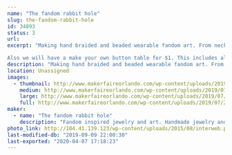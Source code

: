 ```yaml
---
name: "The fandom rabbit hole"
slug: the-fandom-rabbit-hole
id: 34893
status: 3
url: 
excerpt: "Making hand braided and beaded wearable fandom art. From necklaces,  earrings and headbands to painted glass pieces of art. 

Also we will have a make your own button table for $1. This includes all the supplies needed to make wearable art, while you wait. "
description: "Making hand braided and beaded wearable fandom art. From necklaces,  earrings and headbands to painted glass pieces. Featuring designs and creations inspired by our favorite books,movies,games and stories. Featuring wizard pieces, steam punk and sea life."
location: Unassigned
images:
  - thumbnail: http://www.makerfaireorlando.com/wp-content/uploads/2019/07/24D8E1F4-CE61-45F7-9BD6-075CC3A99756.jpeg
    medium: http://www.makerfaireorlando.com/wp-content/uploads/2019/07/24D8E1F4-CE61-45F7-9BD6-075CC3A99756.jpeg
    large: http://www.makerfaireorlando.com/wp-content/uploads/2019/07/24D8E1F4-CE61-45F7-9BD6-075CC3A99756.jpeg
    full: http://www.makerfaireorlando.com/wp-content/uploads/2019/07/24D8E1F4-CE61-45F7-9BD6-075CC3A99756.jpeg
maker:
  - name: "The fandom rabbit hole"
    description: "Fandom inspired jewelry and art. Handmade jewelry and glass paintings inspired by the love of our favorite stories. Using art to express creativity every day. "
photo_link: http://104.41.139.123/wp-content/uploads/2015/08/interweb.png
last-modified-db: "2019-09-09 22:00:30"
last-exported: "2020-04-07 17:18:23"
---
```

